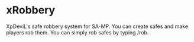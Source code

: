 # xRobbery
XpDeviL's safe robbery system for SA-MP.
You can create safes and make players rob them. You can simply rob safes by typing /rob.

